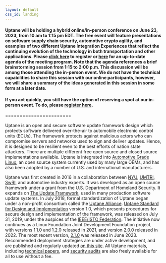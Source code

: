 ```yaml
---
layout: default
css_id: landing
---
```


#### Uptane will be holding a hybrid online/in-person conference on June 23, 2023, from 10 am to 1:15 pm EDT. The free event will feature presentations on software supply chain security, automotive crypto agility, and examples of two different Uptane Integration Experiences that reflect the continuing evolution of the technology in both transportation and other applications. Please [click here](https://nyu.zoom.us/meeting/register/tJUvde2grDItGNVxxJPl11Rub_V2setyph-A) to register or [here](/papers/Uptane_meeting_agenda_62323.pdf) for an up-to-date agenda of the meeting program. Note that the agenda references a brief brainstorming session from 1:15 to 2:00 p.m. This discussion will be among those attending the in-person event. We do not have the technical capabilities to share this session with our online participants, however, we will share a summary of the ideas generated in this session in some form at a later date.

####  If you act quickly, you still have the option of reserving a spot at our in-person event. To do, please [register here](https://forms.gle/yqdGRTD1Vo2j385B6).
=======================

Uptane is an open and secure software update framework design which protects software delivered over-the-air to
automobile electronic control units (ECUs).  The framework protects against malicious actors who can
compromise servers and networks used to sign and deliver updates.  Hence, it is designed to be resilient even to the best efforts of nation state
attackers. There are multiple different free open source and closed source
implementations available.  Uptane is integrated into [Automotive Grade Linux](https://www.automotivelinux.org/),
an open source system currently used by many large OEMs, and has also been adopted by a number of U.S. and international manufacturers.

Uptane was first created in 2016 in a collaboration between [NYU](https://engineering.nyu.edu/), [UMTRI](https://www.umtri.umich.edu/), [SwRI](https://www.swri.org/), and automotive industry experts. It was developed as an open source framework under a grant from the U.S. Department of Homeland Security. It expands on [The Update Framework](https://theupdateframework.io/), used in many production software update systems. In July 2018, formal standardization of Uptane began under a non-profit consortium called the [Uptane
Alliance](https://ieee-isto.org/member_programs/uptane-alliance/). [Uptane Standard for Design and Implementation](https://github.com/uptane/uptane-standard/releases/download/1.0.0/ieee-isto-6100.1.0.0.uptane-standard.html) version 1.0, which presents procedures for secure design and implementation of the framework, was released on July 31, 2019, under the auspices of the [IEEE/ISTO Federation](https://ieee-isto.org/). The initiative now
continues as a Linux Foundation Joint Development Foundation project, with versions [1.1.0](/papers/uptane-standard.1.1.0.html) and [1.2.0](/papers/uptane-standard.1.2.0.html) released in 2021, and version [2.0.0](/papers/uptane-standard.2.0.0.html) released in 2022. The most recent version, [2.1.0](/uptane-standard/2.1.0/uptane-standard.html) was released in June 2023. Recommended deployment strategies are under active development, and are published and regularly updated [on this site](/deployment-considerations/index.html). All Uptane materials, including [technical papers](https://uptane.github.io/publications.html), and
[security audits](https://uptane.github.io/audits.html) are also freely available for all to use without a fee.

